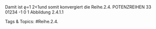Damit ist ϱ=1
2<1und somit konvergiert die Reihe.2.4. POTENZREIHEN 33
01234
-1 0 1
Abbildung 2.4.1.1

   Tags & Topics:
   #Reihe.2.4.